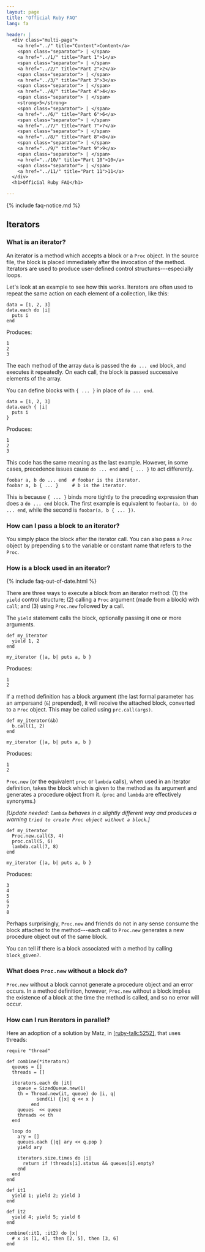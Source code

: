 ```yaml
---
layout: page
title: "Official Ruby FAQ"
lang: fa

header: |
  <div class="multi-page">
    <a href="../" title="Content">Content</a>
    <span class="separator"> | </span>
    <a href="../1/" title="Part 1">1</a>
    <span class="separator"> | </span>
    <a href="../2/" title="Part 2">2</a>
    <span class="separator"> | </span>
    <a href="../3/" title="Part 3">3</a>
    <span class="separator"> | </span>
    <a href="../4/" title="Part 4">4</a>
    <span class="separator"> | </span>
    <strong>5</strong>
    <span class="separator"> | </span>
    <a href="../6/" title="Part 6">6</a>
    <span class="separator"> | </span>
    <a href="../7/" title="Part 7">7</a>
    <span class="separator"> | </span>
    <a href="../8/" title="Part 8">8</a>
    <span class="separator"> | </span>
    <a href="../9/" title="Part 9">9</a>
    <span class="separator"> | </span>
    <a href="../10/" title="Part 10">10</a>
    <span class="separator"> | </span>
    <a href="../11/" title="Part 11">11</a>
  </div>
  <h1>Official Ruby FAQ</h1>

---
```


{% include faq-notice.md %}

## Iterators

### What is an iterator?

An iterator is a method which accepts a block or a `Proc` object. In the
source file, the block is placed immediately after the invocation of the
method. Iterators are used to produce user-defined control
structures---especially loops.

Let's look at an example to see how this works. Iterators are often used to
repeat the same action on each element of a collection, like this:

~~~
data = [1, 2, 3]
data.each do |i|
  puts i
end
~~~

Produces:

~~~
1
2
3
~~~

The each method of the array `data` is passed the `do ... end` block,
and executes it repeatedly. On each call, the block is passed successive
elements of the array.

You can define blocks with `{ ... }` in place of `do ... end`.

~~~
data = [1, 2, 3]
data.each { |i|
  puts i
}
~~~

Produces:

~~~
1
2
3
~~~

This code has the same meaning as the last example. However, in some cases,
precedence issues cause `do ... end` and `{ ... }` to act differently.

~~~
foobar a, b do ... end  # foobar is the iterator.
foobar a, b { ... }     # b is the iterator.
~~~

This is because `{ ... }` binds more tightly to the preceding expression
than does a `do ... end` block. The first example is equivalent to
`foobar(a, b) do ... end`, while the second is `foobar(a, b { ... })`.

### How can I pass a block to an iterator?

You simply place the block after the iterator call. You can also pass a
`Proc` object by prepending `&` to the variable or constant name that refers
to the `Proc`.

### How is a block used in an iterator?

{% include faq-out-of-date.html %}

There are three ways to execute a block from an iterator method:
(1) the `yield` control structure; (2) calling a `Proc` argument
(made from a block) with `call`; and (3) using `Proc.new` followed by a call.

The `yield` statement calls the block, optionally passing it one or more
arguments.

~~~
def my_iterator
  yield 1, 2
end

my_iterator {|a, b| puts a, b }
~~~

Produces:

~~~
1
2
~~~

If a method definition has a block argument (the last formal parameter has
an ampersand (`&`) prepended), it will receive the attached block, converted
to a `Proc` object. This may be called using `prc.call(args)`.

~~~
def my_iterator(&b)
  b.call(1, 2)
end

my_iterator {|a, b| puts a, b }
~~~

Produces:

~~~
1
2
~~~

`Proc.new` (or the equivalent `proc` or `lambda` calls), when used in an
iterator definition, takes the block which is given to the method as its
argument and generates a procedure object from it.
(`proc` and `lambda` are effectively synonyms.)

_[Update needed: `lambda` behaves in a slightly different way and
produces a warning `tried to create Proc object without a block`.]_

~~~
def my_iterator
  Proc.new.call(3, 4)
  proc.call(5, 6)
  lambda.call(7, 8)
end

my_iterator {|a, b| puts a, b }
~~~

Produces:

~~~
3
4
5
6
7
8
~~~

Perhaps surprisingly, `Proc.new` and friends do not in any sense consume
the block attached to the method---each call to `Proc.new` generates a new
procedure object out of the same block.

You can tell if there is a block associated with a method by calling
`block_given?`.

### What does `Proc.new` without a block do?

`Proc.new` without a block cannot generate a procedure object and an error
occurs. In a method definition, however, `Proc.new` without a block implies
the existence of a block at the time the method is called, and so no error
will occur.

### How can I run iterators in parallel?

Here an adoption of a solution by Matz, in
[\[ruby-talk:5252\]][ruby-talk:5252], that uses threads:

~~~
require "thread"

def combine(*iterators)
  queues = []
  threads = []

  iterators.each do |it|
    queue = SizedQueue.new(1)
    th = Thread.new(it, queue) do |i, q|
           send(i) {|x| q << x }
         end
    queues  << queue
    threads << th
  end

  loop do
    ary = []
    queues.each {|q| ary << q.pop }
    yield ary

    iterators.size.times do |i|
      return if !threads[i].status && queues[i].empty?
    end
  end
end

def it1
  yield 1; yield 2; yield 3
end

def it2
  yield 4; yield 5; yield 6
end

combine(:it1, :it2) do |x|
  # x is [1, 4], then [2, 5], then [3, 6]
end
~~~

[ruby-talk:5252]: http://blade.nagaokaut.ac.jp/cgi-bin/scat.rb/ruby/ruby-talk/5252
